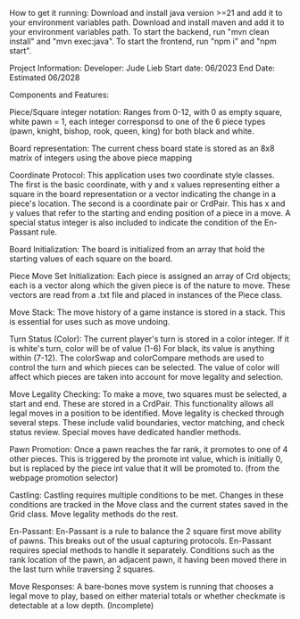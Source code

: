 How to get it running:
Download and install java version >=21 and add it to your environment variables path.
Download and install maven and add it to your environment variables path.
To start the backend, run "mvn clean install" and "mvn exec:java".
To start the frontend, run "npm i" and "npm start".


Project Information:
Developer: Jude Lieb
Start date: 06/2023
End Date: Estimated 06/2028


Components and Features:

Piece/Square integer notation:
    Ranges from 0-12, with 0 as empty square, white pawn = 1, each integer corresponsd to one of the 6 piece types (pawn, knight, bishop, rook, queen, king) for both black and white.

Board representation:
    The current chess board state is stored as an 8x8 matrix of integers using the above piece mapping

Coordinate Protocol:
    This application uses two coordinate style classes. The first is the basic coordinate, with y and x values representing either a square in the board representation or a vector indicating the change in a piece's location.
    The second is a coordinate pair or CrdPair. This has x and y values that refer to the starting and ending position of a piece in a move. A special status integer is also included to indicate the condition of the En-Passant rule.

Board Initialization:
    The board is initialized from an array that hold the starting values of each square on the board.

Piece Move Set Initialization:
    Each piece is assigned an array of Crd objects; each is a vector along which the given piece is of the nature to move. These vectors are read from a .txt file and placed in instances of the Piece class.

Move Stack:
    The move history of a game instance is stored in a stack. This is essential for uses such as move undoing.

Turn Status (Color):
    The current player's turn is stored in a color integer. If it is white's turn, color will be of value (1-6) For black, its value is anything within (7-12). The colorSwap and colorCompare methods are used to control the turn and which pieces can be selected. The value of color will affect which pieces are taken into account for move legality and selection.

Move Legality Checking:
    To make a move, two squares must be selected, a start and end. These are stored in a CrdPair. This functionality allows all legal moves in a position to be identified. Move legality is checked through several steps. These include valid boundaries, vector matching, and check status review. Special moves have dedicated handler methods.

Pawn Promotion:
    Once a pawn reaches the far rank, it promotes to one of 4 other pieces. This is triggered by the promote int value, which is initially 0, but is replaced by the piece int value that it will be promoted to. (from the webpage promotion selector)

Castling:
    Castling requires multiple conditions to be met. Changes in these conditions are tracked in the Move class and the current states saved in the Grid class. Move legality methods do the rest.

En-Passant:
    En-Passant is a rule to balance the 2 square first move ability of pawns. This breaks out of the usual capturing protocols. En-Passant requires special methods to handle it separately. Conditions such as the rank location of the pawn, an adjacent pawn, it having been moved there in the last turn while traversing 2 squares. 

Move Responses:
    A bare-bones move system is running that chooses a legal move to play, based on either material totals or whether checkmate is detectable at a low depth. (Incomplete)
